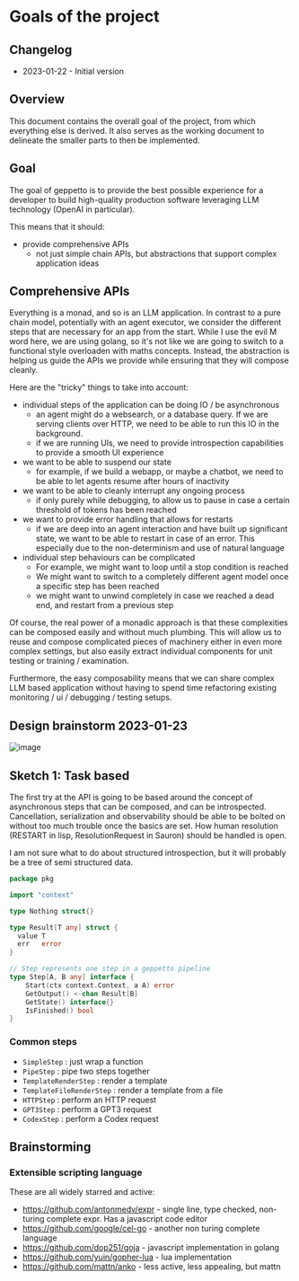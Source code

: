 # Goals of the project

## Changelog 

- 2023-01-22 - Initial version

## Overview

This document contains the overall goal of the project, from which everything else is 
derived. It also serves as the working document to delineate the smaller parts to then be
implemented.

## Goal

The goal of geppetto is to provide the best possible experience for a developer to build 
high-quality production software leveraging LLM technology (OpenAI in particular). 

This means that it should:
- provide comprehensive APIs
  - not just simple chain APIs, but abstractions that support complex application ideas 

## Comprehensive APIs 

Everything is a monad, and so is an LLM application. In contrast to a pure chain model,
potentially with an agent executor, we consider the different steps that are necessary for 
an app from the start. While I use the evil M word here, we are using golang, so it's not
like we are going to switch to a functional style overloaden with maths concepts. Instead,
the abstraction is helping us guide the APIs we provide while ensuring that they will compose
cleanly.

Here are the "tricky" things to take into account:

- individual steps of the application can be doing IO / be asynchronous
  - an agent might do a websearch, or a database query. If we are serving clients over HTTP, we need 
to be able to run this IO in the background.
  - if we are running UIs, we need to provide introspection capabilities to provide a smooth UI experience 
- we want to be able to suspend our state
  - for example, if we build a webapp, or maybe a chatbot, we need to be able to let
agents resume after hours of inactivity
- we want to be able to cleanly interrupt any ongoing process 
  - if only purely while debugging, to allow us to pause in case a certain threshold of tokens
has been reached
- we want to provide error handling that allows for restarts
  - if we are deep into an agent interaction and have built up significant state, we want to
be able to restart in case of an error. This especially due to the non-determinism and use of
natural language
- individual step behaviours can be complicated 
  - For example, we might want to loop until a stop condition is reached
  - We might want to switch to a completely different agent model once a specific step has been reached
  - we might want to unwind completely in case we reached a dead end, and restart from a previous step

Of course, the real power of a monadic approach is that these complexities can be composed easily and 
without much plumbing. This will allow us to reuse and compose complicated pieces of machinery
either in even more complex settings, but also easily extract individual components for unit testing
or training / examination. 

Furthermore, the easy composability means that we can share complex LLM based application without
having to spend time refactoring existing monitoring / ui / debugging / testing setups.

## Design brainstorm 2023-01-23

![image](https://user-images.githubusercontent.com/128441/214211444-1646c47f-5d14-45ba-9e7c-c9c06a21c584.png)


## Sketch 1: Task based

The first try at the API is going to be based around the concept of asynchronous steps that can be composed,
and can be introspected. Cancellation, serialization and observability should be able to be bolted on
without too much trouble once the basics are set. How human resolution (RESTART in lisp, ResolutionRequest in Sauron)
should be handled is open.

I am not sure what to do about structured introspection, but it will probably be a tree of semi structured data.

```go
package pkg

import "context"

type Nothing struct{}

type Result[T any] struct {
  value T
  err   error
}

// Step represents one step in a geppetto pipeline
type Step[A, B any] interface {
    Start(ctx context.Context, a A) error
	GetOutput() <-chan Result[B]
	GetState() interface{}
	IsFinished() bool
}
```

### Common steps

- `SimpleStep` : just wrap a function
- `PipeStep` : pipe two steps together
- `TemplateRenderStep` : render a template
- `TemplateFileRenderStep` : render a template from a file
- `HTTPStep` : perform an HTTP request
- `GPT3Step` : perform a GPT3 request
- `CodexStep` : perform a Codex request

## Brainstorming

### Extensible scripting language

These are all widely starred and active:

- https://github.com/antonmedv/expr - single line, type checked, non-turing complete expr. Has a javascript code editor
- https://github.com/google/cel-go - another non turing complete language
- https://github.com/dop251/goja - javascript implementation in golang
- https://github.com/yuin/gopher-lua - lua implementation
- https://github.com/mattn/anko - less active, less appealing, but mattn